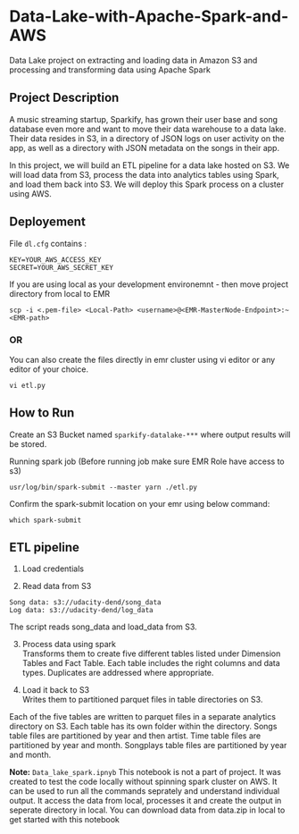 # Data-Lake-with-Apache-Spark-and-AWS
Data Lake project on extracting and loading data in Amazon S3 and processing and transforming data using Apache Spark

## Project Description
A music streaming startup, Sparkify, has grown their user base and song database even more and want to move their data warehouse to a data lake. Their data resides in S3, in a directory of JSON logs on user activity on the app, as well as a directory with JSON metadata on the songs in their app.

In this project, we will build an ETL pipeline for a data lake hosted on S3. We will load data from S3, process the data into analytics tables using Spark, and load them back into S3. We will deploy this Spark process on a cluster using AWS.

## Deployement
File ```dl.cfg``` contains :

```
KEY=YOUR_AWS_ACCESS_KEY
SECRET=YOUR_AWS_SECRET_KEY
```
If you are using local as your development environemnt - then move project directory from local to EMR
```
scp -i <.pem-file> <Local-Path> <username>@<EMR-MasterNode-Endpoint>:~<EMR-path>
```

### OR 

You can also create the files directly in emr cluster using vi editor or any editor of your choice.

```
vi etl.py
```

## How to Run

Create an S3 Bucket named ```sparkify-datalake-***``` where output results will be stored.

Running spark job (Before running job make sure EMR Role have access to s3)
```
usr/log/bin/spark-submit --master yarn ./etl.py
```
Confirm the spark-submit location on your emr using below command:
```
which spark-submit
```

## ETL pipeline
1. Load credentials

2. Read data from S3
```
Song data: s3://udacity-dend/song_data
Log data: s3://udacity-dend/log_data
```
The script reads song_data and load_data from S3.

3. Process data using spark
<br/>Transforms them to create five different tables listed under Dimension Tables and Fact Table. Each table includes the right columns and data types. Duplicates are addressed where appropriate.

4. Load it back to S3
<br/>Writes them to partitioned parquet files in table directories on S3.

Each of the five tables are written to parquet files in a separate analytics directory on S3. Each table has its own folder within the directory. Songs table files are partitioned by year and then artist. Time table files are partitioned by year and month. Songplays table files are partitioned by year and month.

**Note:** ```Data_lake_spark.ipnyb``` This notebook is not a part of project. It was created to test the code locally without spinning spark cluster on AWS. It can be used to run all the commands seprately and understand individual output. It access the data from local, processes it and create the output in seperate directory in local. You can download data from data.zip in local to get started with this notebook

